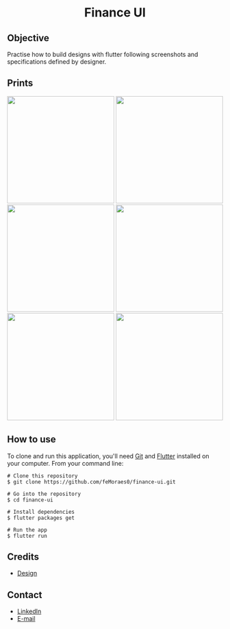 <h1 align="center">Finance UI</h1>

## Objective
Practise how to build designs with flutter following screenshots and specifications defined by designer.

## Prints
<p align="center">
<img width="250" src="https://i.pinimg.com/originals/49/02/2f/49022fd7e0d63ab4f4db030ff288c944.png">
<img width="250" src="https://i.pinimg.com/originals/14/c3/6c/14c36c08616cece9799ea6131a800eb3.png">
<img width="250" src="https://i.pinimg.com/originals/98/24/fe/9824fee13f554acb1f91cbf8bbba8231.png">
<img width="250" src="https://i.pinimg.com/originals/19/b6/8e/19b68ed46fd325dd9f87bf0f9df7bb08.png">
<img width="250" src="https://i.pinimg.com/originals/c8/83/a0/c883a0e931e77ff178f7bdb995fe6dc1.png">
<img width="250" src="https://i.pinimg.com/originals/ec/82/67/ec8267fe56e3254f2f1917c73e03decb.png">
</p>

## How to use
To clone and run this application, you'll need [Git](https://git-scm.com/downloads) and [Flutter](https://flutter.dev/docs/get-started/install) installed on your computer. From your command line:

```
# Clone this repository
$ git clone https://github.com/feMoraes0/finance-ui.git

# Go into the repository
$ cd finance-ui

# Install dependencies
$ flutter packages get

# Run the app
$ flutter run
```

## Credits
 - [Design]("https://www.behance.net/gallery/69579243/Finance-Mobile-App-UI-UX")

## Contact
  - <a target="_blank" href="https://www.linkedin.com/in/fernando-moraes-48a26916a/">LinkedIn</a>
  - <a target="_blank" href="mailto:fernandomoraes.lopes@gmail.com">E-mail</a>